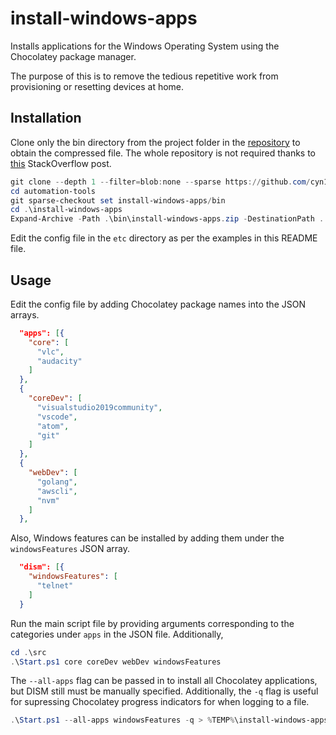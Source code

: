 ﻿# install-windows-apps

Installs applications for the Windows Operating System using the Chocolatey package manager.

The purpose of this is to remove the tedious repetitive work from provisioning or resetting devices at home.

## Installation

Clone only the bin directory from the project folder in the [repository](https://github.com/cyn1x/automation-tools.git) to obtain the compressed file. The whole repository is not required thanks to [this](https://stackoverflow.com/questions/600079/how-do-i-clone-a-subdirectory-only-of-a-git-repository/52269934#52269934) StackOverflow post.

```powershell
git clone --depth 1 --filter=blob:none --sparse https://github.com/cyn1x/automation-tools.git
cd automation-tools
git sparse-checkout set install-windows-apps/bin
cd .\install-windows-apps
Expand-Archive -Path .\bin\install-windows-apps.zip -DestinationPath .
```

Edit the config file in the `etc` directory as per the examples in this README file.

## Usage

Edit the config file by adding Chocolatey package names into the JSON arrays.

```json
  "apps": [{
    "core": [
      "vlc",
      "audacity"
    ]
  },
  {
    "coreDev": [
      "visualstudio2019community",
      "vscode",
      "atom",
      "git"
    ]
  },
  {
    "webDev": [
      "golang",
      "awscli",
      "nvm"
    ]
  },
```

Also, Windows features can be installed by adding them under the `windowsFeatures` JSON array.

```JSON
  "dism": [{
    "windowsFeatures": [
      "telnet"
    ]
  }
```

Run the main script file by providing arguments corresponding to the categories under `apps` in the JSON file. Additionally, 

```powershell
cd .\src
.\Start.ps1 core coreDev webDev windowsFeatures
```

The `--all-apps` flag can be passed in to install all Chocolatey applications, but DISM still must be manually specified. Additionally, the `-q` flag is useful for supressing Chocolatey progress indicators for when logging to a file.

```powershell
.\Start.ps1 --all-apps windowsFeatures -q > %TEMP%\install-windows-apps.log
```
